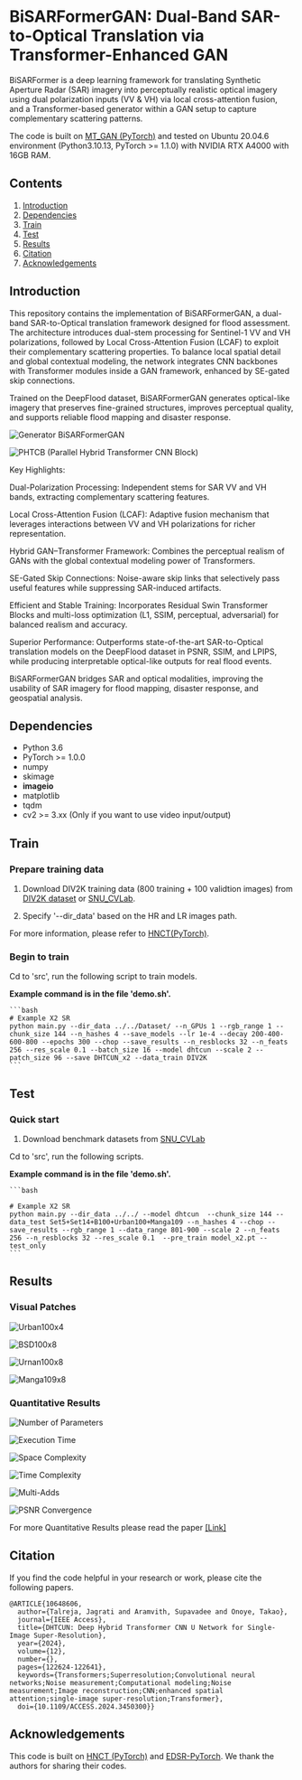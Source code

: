 # BiSARFormerGAN: Dual-Band SAR-to-Optical Translation via Transformer-Enhanced GAN
BiSARFormer is a deep learning framework for translating Synthetic Aperture Radar (SAR) imagery into perceptually realistic optical imagery using dual polarization inputs (VV &amp; VH) via local cross-attention fusion, and a Transformer-based generator within a GAN setup to capture complementary scattering patterns. 


The code is built on [MT_GAN (PyTorch)](https://github.com/NUAA-RS/MT_GAN) and tested on Ubuntu 20.04.6 environment (Python3.10.13, PyTorch >= 1.1.0) with NVIDIA RTX A4000 with 16GB RAM. 
## Contents
1. [Introduction](#introduction)
2. [Dependencies](#dependencies)
3. [Train](#train)
4. [Test](#test)
5. [Results](#results)
6. [Citation](#citation)
7. [Acknowledgements](#acknowledgements)

## Introduction

This repository contains the implementation of BiSARFormerGAN, a dual-band SAR-to-Optical translation framework designed for flood assessment. The architecture introduces dual-stem processing for Sentinel-1 VV and VH polarizations, followed by Local Cross-Attention Fusion (LCAF) to exploit their complementary scattering properties. To balance local spatial detail and global contextual modeling, the network integrates CNN backbones with Transformer modules inside a GAN framework, enhanced by SE-gated skip connections.

Trained on the DeepFlood dataset, BiSARFormerGAN generates optical-like imagery that preserves fine-grained structures, improves perceptual quality, and supports reliable flood mapping and disaster response.

![Generator BiSARFormerGAN](./Figures/DHTCUN_architecture.PNG)

![PHTCB (Parallel Hybrid Transformer CNN Block)](./Figures/PHTCB_structure.PNG)


Key Highlights:

Dual-Polarization Processing: Independent stems for SAR VV and VH bands, extracting complementary scattering features.

Local Cross-Attention Fusion (LCAF): Adaptive fusion mechanism that leverages interactions between VV and VH polarizations for richer representation.

Hybrid GAN–Transformer Framework: Combines the perceptual realism of GANs with the global contextual modeling power of Transformers.

SE-Gated Skip Connections: Noise-aware skip links that selectively pass useful features while suppressing SAR-induced artifacts.

Efficient and Stable Training: Incorporates Residual Swin Transformer Blocks and multi-loss optimization (L1, SSIM, perceptual, adversarial) for balanced realism and accuracy.

Superior Performance: Outperforms state-of-the-art SAR-to-Optical translation models on the DeepFlood dataset in PSNR, SSIM, and LPIPS, while producing interpretable optical-like outputs for real flood events.

BiSARFormerGAN bridges SAR and optical modalities, improving the usability of SAR imagery for flood mapping, disaster response, and geospatial analysis.

## Dependencies
* Python 3.6
* PyTorch >= 1.0.0
* numpy
* skimage
* **imageio**
* matplotlib
* tqdm
* cv2 >= 3.xx (Only if you want to use video input/output)

## Train
### Prepare training data 

1. Download DIV2K training data (800 training + 100 validtion images) from [DIV2K dataset](https://data.vision.ee.ethz.ch/cvl/DIV2K/) or [SNU_CVLab](https://cv.snu.ac.kr/research/EDSR/DIV2K.tar).

2. Specify '--dir_data' based on the HR and LR images path. 

For more information, please refer to [HNCT(PyTorch)](https://github.com/lhjthp/HNCT).

### Begin to train

Cd to 'src', run the following script to train models.

 **Example command is in the file 'demo.sh'.**

    ```bash
    # Example X2 SR
    python main.py --dir_data ../../Dataset/ --n_GPUs 1 --rgb_range 1 --chunk_size 144 --n_hashes 4 --save_models --lr 1e-4 --decay 200-400-600-800 --epochs 300 --chop --save_results --n_resblocks 32 --n_feats 256 --res_scale 0.1 --batch_size 16 --model dhtcun --scale 2 --patch_size 96 --save DHTCUN_x2 --data_train DIV2K
    ```
## Test
### Quick start
1. Download benchmark datasets from [SNU_CVLab](https://cv.snu.ac.kr/research/EDSR/benchmark.tar)


Cd to 'src', run the following scripts.

 **Example command is in the file 'demo.sh'.**

    ```bash
    
    # Example X2 SR
    python main.py --dir_data ../../ --model dhtcun  --chunk_size 144 --data_test Set5+Set14+B100+Urban100+Manga109 --n_hashes 4 --chop --save_results --rgb_range 1 --data_range 801-900 --scale 2 --n_feats 256 --n_resblocks 32 --res_scale 0.1  --pre_train model_x2.pt --test_only 
    ```

## Results
### Visual Patches

![Urban100x4](./Figures/Urbanx4.PNG)

![BSD100x8](./Figures/BSDx8.PNG)

![Urnan100x8](./Figures/Urbanx8.PNG)

![Manga109x8](./Figures/Mangax8.PNG)

### Quantitative Results

![Number of Parameters](./Figures/Parameters.PNG)

![Execution Time](./Figures/Execution_Time.PNG)

![Space Complexity](./Figures/Space_complexity.PNG)

![Time Complexity](./Figures/Time_complexity.PNG)

![Multi-Adds](./Figures/Multi-Addds.PNG)

![PSNR Convergence](./Figures/Convergence.PNG)

For more Quantitative Results please read the paper [[Link]](https://ieeexplore.ieee.org/stamp/stamp.jsp?arnumber=10648606&tag=1)

## Citation
If you find the code helpful in your research or work, please cite the following papers.
```
@ARTICLE{10648606,
  author={Talreja, Jagrati and Aramvith, Supavadee and Onoye, Takao},
  journal={IEEE Access}, 
  title={DHTCUN: Deep Hybrid Transformer CNN U Network for Single-Image Super-Resolution}, 
  year={2024},
  volume={12},
  number={},
  pages={122624-122641},
  keywords={Transformers;Superresolution;Convolutional neural networks;Noise measurement;Computational modeling;Noise measurement;Image reconstruction;CNN;enhanced spatial attention;single-image super-resolution;Transformer},
  doi={10.1109/ACCESS.2024.3450300}}

```

## Acknowledgements
This code is built on [HNCT (PyTorch)](https://github.com/lhjthp/HNCT/tree/main) and [EDSR-PyTorch](https://github.com/thstkdgus35/EDSR-PyTorch). We thank the authors for sharing their codes.

